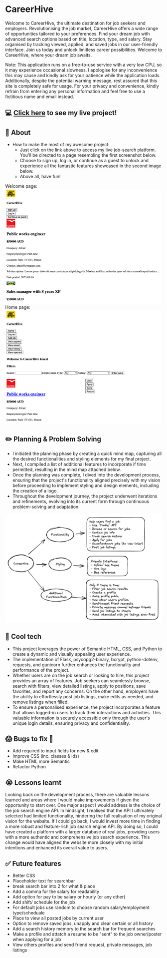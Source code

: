 # CareerHive
Welcome to CareerHive, the ultimate destination for job seekers and employers. Revolutionising the job market, CareerHive offers a wide range of opportunities tailored to your preferences. Find your dream job with advanced search options based on title, location, type, and salary. Stay organised by tracking viewed, applied, and saved jobs in our user-friendly interface. Join us today and unlock limitless career possibilities. Welcome to CareerHive, where your dream job awaits.

Note: This application runs on a free-to-use service with a very low CPU, so it may experience occasional slowness. I apologise for any inconvenience this may cause and kindly ask for your patience while the application loads.
Additionally, despite the potential warning message, rest assured that this site is completely safe for usage. For your privacy and convenience, kindly refrain from entering any personal information and feel free to use a fictitious name and email instead.

## :computer: [Click here](https://careerhive.onrender.com) to see my live project!

## :page_facing_up: About
- How to make the most of my awesome project:
    - Just click on the link above to access my live job-search platform. You'll be directed to a page resembling the first screenshot below.
    - Choose to sign up, log in, or continue as a guest to unlock and experience all the fantastic features showcased in the second image below.
    - Above all, have fun!

Welcome page: ![screenshot of welcome page](static/images/README_images/Screenshot%202023-05-16%20at%2010.45.55%20am.png)
Home page: ![screenshot of home page](static/images/README_images/Screenshot%202023-05-16%20at%2010.46.08%20am.png)


## :pencil2: Planning & Problem Solving
- I initiated the planning phase by creating a quick mind map, capturing all the desired functionalities and styling elements for my final project.
- Next, I compiled a list of additional features to incorporate if time permitted, resulting in the mind map attached below.
- Once the planning was complete, I dived into the development process, ensuring that the project's functionality aligned precisely with my vision before proceeding to implement styling and design elements, including the creation of a logo.
- Throughout the development journey, the project underwent iterations and refinements, evolving into its current form through continuous problem-solving and adaptation.

![Wireframing](static/images/README_images/Screenshot%202023-05-16%20at%2010.58.04%20am.png)

## :rocket: Cool tech
- This project leverages the power of Semantic HTML, CSS, and Python to create a dynamic and visually appealing user experience.
- The implementation of Flask, psycopg2-binary, bcrypt, python-dotenv, requests, and gunicorn further enhances the functionality and performance of the project.
- Whether users are on the job search or looking to hire, this project provides an array of features. Job seekers can seamlessly browse, search with filters, view detailed listings, apply to positions, save favorites, and report any concerns. On the other hand, employers have the ability to effortlessly post job listings, make edits as needed, and remove listings when filled.
- To ensure a personalised experience, the project incorporates a feature that allows logged-in users to track their interactions and activities. This valuable information is securely accessible only through the user's unique login details, ensuring privacy and confidentiality.

## :scream: Bugs to fix :poop:
- Add required to input fields for new & edit
- Improve CSS (inc. classes & ids)
- Make HTML more Semantic 
- Refactor Python 

## :sob: Lessons learnt
Looking back on the development process, there are valuable lessons learned and areas where I would make improvements if given the opportunity to start over. One major aspect I would address is the choice of the job search engine API. In hindsight, I realised that the API I ultimately selected had limited functionality, hindering the full realisation of my original vision for the website. If I could go back, I would invest more time in finding a more robust and feature-rich job search engine API. By doing so, I could have created a platform with a larger database of real jobs, providing users with a more authentic and comprehensive job search experience. This change would have aligned the website more closely with my initial intentions and enhanced its overall value to users.

## :white_check_mark: Future features
- Better CSS
- Placeholder text for searchbar
- break search bar into 2 for what & place 
- Add a comma for the salary for readability
- Add option for pay to be salary or hourly (or any other)
- Add shift/ schedule for the job
- For default jobs use random to choose random salary/employment type/scheduale
- Place to view all posted jobs by current user
- Option to remove saved jobs, unapply and clear certain or all history
- Add a search history memory to the search bar for frequent searches
- Make a profile and attatch a resume to be "sent" to the job owner/poster when applying for a job
- View others profiles and send friend request, private messages, job listings